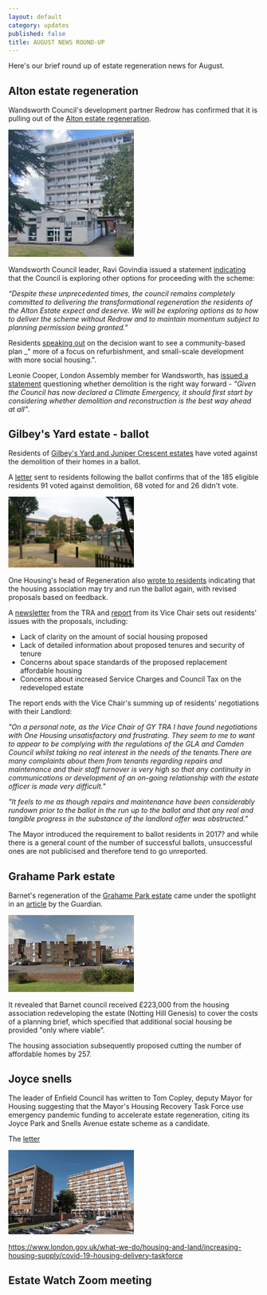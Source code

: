 ```yaml
---
layout: default
category: updates
published: false 
title: AUGUST NEWS ROUND-UP
---
```

Here's our brief round up of estate regeneration news for August.

## Alton estate regeneration  

Wandsworth Council's development partner Redrow has confirmed that it is pulling out of the [Alton estate regeneration](https://estatewatch.london/estates/wandsworth/altonarea/).

<img src="/images/altonlibrary.jpg" class="img-fluid rounded img-thumbnail" width="50%">

Wandsworth Council leader, Ravi Govindia issued a statement [indicating](https://www.insidehousing.co.uk/news/news/house-builder-backs-out-of-1000-home-regeneration-scheme-67431) that the Council is exploring other options for proceeding with the scheme:

_“Despite these unprecedented times, the council remains completely committed to delivering the transformational regeneration the residents of the Alton Estate expect and deserve. We will be exploring options as to how to deliver the scheme without Redrow and to maintain momentum subject to planning permission being granted."_

Residents [speaking out](https://www.mylondon.news/news/south-london-news/were-exhausted-people-waiting-15-18795297) on the decision want to see a community-based plan _" more of a focus on refurbishment, and small-scale development with more social housing.". 

Leonie Cooper, London Assembly member for Wandsworth, has [issued a statement](https://www.london.gov.uk/press-releases/assembly/leonie-cooper/redrow-withdrawal-from-alton-estate-regeneration) questioning whether demolition is the right way forward - _"Given the Council has now declared a Climate Emergency, it should first start by considering whether demolition and reconstruction is the best way ahead at all"_.


## Gilbey's Yard estate - ballot
Residents of [Gilbey's Yard and Juniper Crescent estates](https://estatewatch.london/estates/camden/junipercrescent/) have voted against the demolition of their homes in a ballot.

A [letter](/images/gilbeyresults.jpg) sent to residents following the ballot confirms that of the 185 eligible residents 91 voted against demolition, 68 voted for and 26 didn't vote.

<img src="/images/jp4.jpg" class="img-fluid rounded img-thumbnail" width="50%">

One Housing's head of Regeneration also [wrote to residents](/images/gilbeyletter.jpg) indicating that the housing association may try and run the ballot again, with revised proposals based on feedback.

A [newsletter](/images/gilbeynewsletter.pdf) from the TRA and [report](/images/gilbeyreport.pdf) from its Vice Chair sets out residents' issues with the proposals, including:

* Lack of clarity on the amount of social housing proposed
* Lack of detailed information about proposed tenures and security of tenure
* Concerns about space standards of the proposed replacement affordable housing
* Concerns about increased Service Charges and Council Tax on the redeveloped estate

The report ends with the Vice Chair's summing up of residents' negotiations with their Landlord: 

_"On a personal note, as the Vice Chair of GY TRA I have found negotiations with One Housing unsatisfactory and frustrating. They seem to me to want to appear to be complying with the regulations of the GLA and Camden Council whilst taking no real interest in the needs of the tenants.There are many complaints about them from tenants regarding repairs and maintenance and their staff turnover is very high so that any continuity in communications or development of an on-going relationship with the estate officer is made very difficult."_

_"It feels to me as though repairs and maintenance have been considerably rundown prior to the ballot in the run up to the ballot and that any real and tangible progress in the substance of the landlord offer was obstructed."_

The Mayor introduced the requirement to ballot residents in 2017? and while there is a general count of the number of successful ballots, unsuccessful ones are not publicised and therefore tend to go unreported. 

## Grahame Park estate
Barnet's regeneration of the [Grahame Park estate](https://estatewatch.london/estates/barnet/grahamepark/) came under the spotlight in an [article](https://www.theguardian.com/politics/2020/aug/23/revealed-councils-accept-payments-from-developers-to-fund-planning-guidelines) by the Guardian.

<img src="/images/grestate.png" class="img-fluid rounded img-thumbnail" width="50%">

It revealed that Barnet council received £223,000 from the housing association redeveloping the estate (Notting Hill Genesis) to cover the costs of a planning brief, which specified that additional social housing be provided "only where viable”.

The housing association subsequently proposed cutting the number of affordable homes by 257.

## Joyce snells
The leader of Enfield Council has written to Tom Copley, deputy Mayor for Housing suggesting that the Mayor's Housing Recovery Task Force use emergency pandemic funding to accelerate estate regeneration, citing its Joyce Park and Snells Avenue estate scheme as a candidate.

The [letter](https://joyceandsnells.co.uk/wp-content/uploads/sites/132/2020/07/Tom-Copley-220720.pdf) 

<img src="/images/jsnells.jpg" class="img-fluid rounded img-thumbnail" width="50%"> 

https://www.london.gov.uk/what-we-do/housing-and-land/increasing-housing-supply/covid-19-housing-delivery-taskforce


## Estate Watch Zoom meeting



<meta name="twitter:card" content="summary" />
<meta name="twitter:site" content="@LondonTenants" />
<meta name="twitter:creator" content="@justspace7" />
<meta property="og:url" content="https://estatewatch.london/august-news-roundup/" />
<meta property="og:title" content="Estate Watch news roundup - August" />
<meta property="og:description" content="Camden Goods Yard estates vote against demolition in ballot and Alton estate regen sent back to drawing board as developer pulls out." />
<meta property="og:image" content="https://estatewatch.london/images/julyscreenshot.png" />
